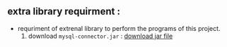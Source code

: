 ## extra library requirment :
- requriment of extrenal library to perform the programs of this project. 
    1. download `mysql-connector.jar` : [download jar file](https://mvnrepository.com/artifact/mysql/mysql-connector-java/5.1.38 "www.mvnrepository.com")
    